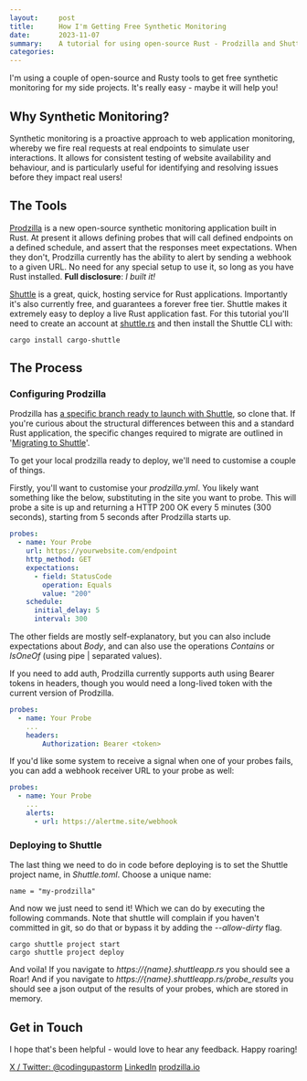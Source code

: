 ```yaml
---
layout:     post
title:      How I'm Getting Free Synthetic Monitoring
date:       2023-11-07
summary:    A tutorial for using open-source Rust - Prodzilla and Shuttle - to get synthetic checks for free!
categories: 
---
```


I'm using a couple of open-source and Rusty tools to get free synthetic monitoring for my side projects. It's really easy - maybe it will help you!

## Why Synthetic Monitoring?

Synthetic monitoring is a proactive approach to web application monitoring, whereby we fire real requests at real endpoints to simulate user interactions. It allows for consistent testing of website availability and behaviour, and is particularly useful for identifying and resolving issues before they impact real users!

## The Tools

[Prodzilla](https://github.com/prodzilla/prodzilla) is a new open-source synthetic monitoring application built in Rust. At present it allows defining probes that will call defined endpoints on a defined schedule, and assert that the responses meet expectations. When they don't, Prodzilla currently has the ability to alert by sending a webhook to a given URL. No need for any special setup to use it, so long as you have Rust installed. **Full disclosure**: _I built it!_

[Shuttle](https://www.shuttle.rs) is a great, quick, hosting service for Rust applications. Importantly it's also currently free, and guarantees a forever free tier. Shuttle makes it extremely easy to deploy a live Rust application fast. For this tutorial you'll need to create an account at [shuttle.rs](https://www.shuttle.rs) and then install the Shuttle CLI with:

```
cargo install cargo-shuttle
```

## The Process

### Configuring Prodzilla

Prodzilla has [a specific branch ready to launch with Shuttle](https://github.com/Prodzilla/prodzilla/tree/shuttle), so clone that. If you're curious about the structural differences between this and a standard Rust application, the specific changes required to migrate are outlined in '[Migrating to Shuttle](https://docs.shuttle.rs/migration/migrating-to-shuttle)'.

To get your local prodzilla ready to deploy, we'll need to customise a couple of things. 

Firstly, you'll want to customise your *prodzilla.yml*. You likely want something like the below, substituting in the site you want to probe. This will probe a site is up and returning a HTTP 200 OK every 5 minutes (300 seconds), starting from 5 seconds after Prodzilla starts up. 

```yml
probes:
  - name: Your Probe
    url: https://yourwebsite.com/endpoint
    http_method: GET
    expectations:
      - field: StatusCode
        operation: Equals 
        value: "200"
    schedule:
      initial_delay: 5
      interval: 300
```

The other fields are mostly self-explanatory, but you can also include expectations about *Body*, and can also use the operations *Contains* or *IsOneOf* (using pipe | separated values).

If you need to add auth, Prodzilla currently supports auth using Bearer tokens in headers, though you would need a long-lived token with the current version of Prodzilla.

```yml
probes:
  - name: Your Probe
    ...
    headers:
        Authorization: Bearer <token>
```

If you'd like some system to receive a signal when one of your probes fails, you can add a webhook receiver URL to your probe as well:

```yml
probes:
  - name: Your Probe
    ...
    alerts:
      - url: https://alertme.site/webhook
```

### Deploying to Shuttle

The last thing we need to do in code before deploying is to set the Shuttle project name, in *Shuttle.toml*. Choose a unique name:

```
name = "my-prodzilla"

```

And now we just need to send it! Which we can do by executing the following commands. Note that shuttle will complain if you haven't committed in git, so do that or bypass it by adding the *--allow-dirty* flag.

```
cargo shuttle project start
cargo shuttle project deploy
```

And voila! If you navigate to *https://{name}.shuttleapp.rs* you should see a Roar! And if you navigate to *https://{name}.shuttleapp.rs/probe_results* you should see a json output of the results of your probes, which are stored in memory.

## Get in Touch

I hope that's been helpful - would love to hear any feedback. Happy roaring!

[X / Twitter: @codingupastorm](https://x.com/codingupastorm)
[LinkedIn](https://www.linkedin.com/in/jordandrews/)
[prodzilla.io](https://prodzilla.io)

